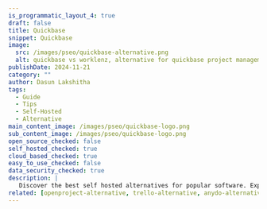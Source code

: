 ```yaml
---
is_programmatic_layout_4: true
draft: false
title: Quickbase
snippet: Quickbase
image:
  src: /images/pseo/quickbase-alternative.png
  alt: quickbase vs worklenz, alternative for quickbase project managemet tool, task management, resource management, productivity, self-hosted
publishDate: 2024-11-21
category: ""
author: Dasun Lakshitha
tags:
  - Guide
  - Tips
  - Self-Hosted
  - Alternative
main_content_image: /images/pseo/quickbase-logo.png
sub_content_image: /images/pseo/quickbase-logo.png
open_source_checked: false
self_hosted_checked: true
cloud_based_checked: true
easy_to_use_checked: false
data_security_checked: true
description: |
   Discover the best self hosted alternatives for popular software. Explore our comprehensive guides and find the perfect solution for your needs today.
related: [openproject-alternative, trello-alternative, anydo-alternative, togglplan-alternative]
---
```

